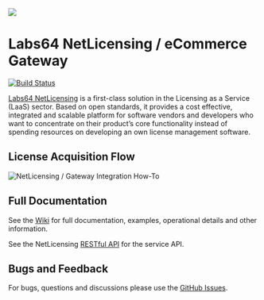 <img src="https://netlicensing.io/img/netlicensing-stage-banner-01.png">

# Labs64 NetLicensing / eCommerce Gateway

[![Build Status](https://travis-ci.org/Labs64/NetLicensing-Gateway.svg?branch=master)](https://travis-ci.org/Labs64/NetLicensing-Gateway)

[Labs64 NetLicensing](https://netlicensing.io) is a first-class solution in the Licensing as a Service (LaaS) sector. Based on open standards, it provides a cost effective, integrated and scalable platform for software vendors and developers who want to concentrate on their product’s core functionality instead of spending resources on developing an own license management software.

## License Acquisition Flow
![NetLicensing / Gateway Integration How-To](https://raw.githubusercontent.com/wiki/Labs64/NetLicensing-Gateway/images/00_external-ecommerce-flow.png)

## Full Documentation

See the [Wiki](https://github.com/Labs64/NetLicensing-Gateway/wiki/) for full documentation, examples, operational details and other information.

See the NetLicensing [RESTful API](https://www.labs64.de/confluence/x/pwCo) for the service API.

## Bugs and Feedback

For bugs, questions and discussions please use the [GitHub Issues](https://github.com/Labs64/NetLicensing-Gateway/issues).

